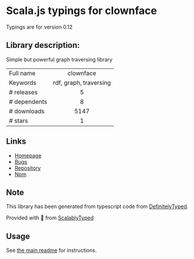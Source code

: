 
# Scala.js typings for clownface

Typings are for version 0.12

## Library description:
Simple but powerful graph traversing library

|                    |                 |
| ------------------ | :-------------: |
| Full name          | clownface |
| Keywords           | rdf, graph, traversing |
| # releases         | 5 |
| # dependents       | 8 |
| # downloads        | 5147 |
| # stars            | 1 |

## Links
- [Homepage](https://github.com/rdf-ext/clownface)
- [Bugs](https://github.com/rdf-ext/clownface/issues)
- [Repository](https://github.com/rdf-ext/clownface)
- [Npm](https://www.npmjs.com/package/clownface)
    


## Note
This library has been generated from typescript code from [DefinitelyTyped](https://definitelytyped.org).

Provided with :purple_heart: from [ScalablyTyped](https://github.com/oyvindberg/ScalablyTyped)

## Usage
See [the main readme](../../readme.md) for instructions.


